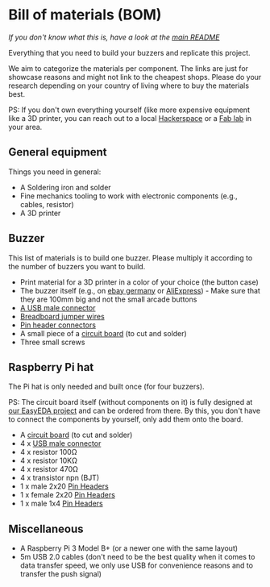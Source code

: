 # Bill of materials (BOM)

_If you don't know what this is, have a look at the [main README](../README.md)_

Everything that you need to build your buzzers and replicate this project.

We aim to categorize the materials per component.
The links are just for showcase reasons and might not link to the cheapest shops.
Please do your research depending on your country of living where to buy the materials best.

PS: If you don't own everything yourself (like more expensive equipment like a 3D printer, you can reach out to a local [Hackerspace](https://en.wikipedia.org/wiki/Hackerspace) or a [Fab lab](https://en.wikipedia.org/wiki/Fab_lab) in your area.

## General equipment

Things you need in general:

* A Soldering iron and solder
* Fine mechanics tooling to work with electronic components (e.g., cables, resistor)
* A 3D printer

## Buzzer

This list of materials is to build one buzzer.
Please multiply it according to the number of buzzers you want to build.

* Print material for a 3D printer in a color of your choice (the button case)
* The buzzer itself (e.g., on [ebay germany](https://www.ebay.de/itm/100mm-Selbstruck-Convex-Taster-Spiel-Vending-Machine-Control-Microswitch/182433206826?hash=item2a79ddd22a:g:xBYAAOSwlx9cLb5Y) or [AliExpress](https://www.aliexpress.com/item/32757761221.html?spm=a2g1y.12024536.productList_117902197.pic_9)) - Make sure that they are 100mm big and not the small arcade buttons
* [A USB male connector](https://www.amazon.com/USB-Connector-Conwork-Straight-Replacement/dp/B072MCHX41?th=1)
* [Breadboard jumper wires](https://www.amazon.com/Foxnovo-Breadboard-Jumper-Wires-Female/dp/B00PBZMN7C/ref=sr_1_4?keywords=jumper+wired+cable&qid=1567943470&s=gateway&sr=8-4)
* [Pin header connectors](https://www.amazon.com/Glarks-Connector-Assortment-Stackable-Breakaway/dp/B07CWSXY7P/ref=sr_1_10?keywords=connector+pins&qid=1567943511&s=gateway&sr=8-10)
* A small piece of a [circuit board](https://www.amazon.com/uxcell-Universal-Printed-Circuit-Soldering/dp/B07FK6TDD5/ref=sr_1_20_sspa?keywords=circuit+board&qid=1567943631&s=gateway&sr=8-20-spons&psc=1&spLa=ZW5jcnlwdGVkUXVhbGlmaWVyPUExRkNFVVhQN1BFU0xEJmVuY3J5cHRlZElkPUEwMTU4NDcyMVNNNllNSExRWFJWMiZlbmNyeXB0ZWRBZElkPUEwOTc0NTAxMkEwVEJQWFFETU1HWSZ3aWRnZXROYW1lPXNwX210ZiZhY3Rpb249Y2xpY2tSZWRpcmVjdCZkb05vdExvZ0NsaWNrPXRydWU=) (to cut and solder)
* Three small screws

## Raspberry Pi hat

The Pi hat is only needed and built once (for four buzzers).

PS: The circuit board itself (without components on it) is fully designed at [our EasyEDA project](https://easyeda.com/derebbe/RPI-4Button-LED-HUB) and can be ordered from there. By this, you don't have to connect the components by yourself, only add them onto the board.

* A [circuit board](https://www.amazon.com/uxcell-Universal-Printed-Circuit-Soldering/dp/B07FK6TDD5/ref=sr_1_20_sspa?keywords=circuit+board&qid=1567943631&s=gateway&sr=8-20-spons&psc=1&spLa=ZW5jcnlwdGVkUXVhbGlmaWVyPUExRkNFVVhQN1BFU0xEJmVuY3J5cHRlZElkPUEwMTU4NDcyMVNNNllNSExRWFJWMiZlbmNyeXB0ZWRBZElkPUEwOTc0NTAxMkEwVEJQWFFETU1HWSZ3aWRnZXROYW1lPXNwX210ZiZhY3Rpb249Y2xpY2tSZWRpcmVjdCZkb05vdExvZ0NsaWNrPXRydWU=) (to cut and solder)
* 4 x [USB male connector](https://www.amazon.com/USB-Connector-Conwork-Straight-Replacement/dp/B072MCHX41?th=1)
* 4 x resistor 100Ω
* 4 x resistor 10KΩ
* 4 x resistor 470Ω
* 4 x transistor npn (BJT)
* 1 x male 2x20 [Pin Headers](https://www.amazon.com/dp/B074HVBTZ4/ref=psdc_172544_t2_B07CWSXY7P)
* 1 x female 2x20 [Pin Headers](https://www.amazon.com/dp/B074HVBTZ4/ref=psdc_172544_t2_B07CWSXY7P)
* 1 x male 1x4 [Pin Headers](https://www.amazon.com/dp/B074HVBTZ4/ref=psdc_172544_t2_B07CWSXY7P)

## Miscellaneous

* A Raspberry Pi 3 Model B+ (or a newer one with the same layout)
* 5m USB 2.0 cables (don't need to be the best quality when it comes to data transfer speed, we only use USB for convenience reasons and to transfer the push signal)